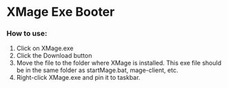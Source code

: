 # XMage Exe Booter
### How to use:
1. Click on XMage.exe
2. Click the Download button
3. Move the file to the folder where XMage is installed. This exe file should be in the same folder as startMage.bat, mage-client, etc.
4. Right-click XMage.exe and pin it to taskbar.